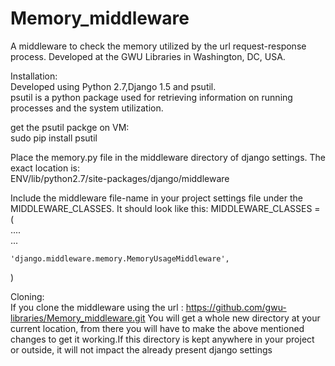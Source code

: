 Memory_middleware
=================
A middleware to check the memory utilized by the url request-response process.
Developed at the GWU Libraries in Washington, DC, USA.

Installation:      
Developed using Python 2.7,Django 1.5 and psutil.  
psutil is a python package used for retrieving information on running processes and the system utilization.

get the psutil packge on VM:       
sudo pip install psutil

Place the memory.py file in the middleware directory of django settings. The exact location is:      
ENV/lib/python2.7/site-packages/django/middleware

Include the middleware file-name in your project settings file under the MIDDLEWARE_CLASSES. It should look like this:
MIDDLEWARE_CLASSES = (    
     ....      
     ...     
     
    'django.middleware.memory.MemoryUsageMiddleware',
)


Cloning:   
If you clone the middleware using the url : https://github.com/gwu-libraries/Memory_middleware.git
You will get a whole new directory at your current location, from there you will have to make the above mentioned changes to get it working.If this directory is kept anywhere in your project or outside, it will not impact the already present django settings    


